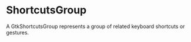 # ShortcutsGroup

A GtkShortcutsGroup represents a group of related keyboard shortcuts or gestures.

